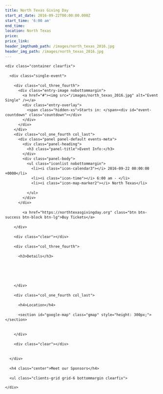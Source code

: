 ```yaml
---
title: North Texas Giving Day
start_at_date: 2016-09-22T00:00:00.000Z
start_time: '6:00 am'
end_time:
location: North Texas
price:
price_link:
header_imgthumb_path: /images/north_texas_2016.jpg
header_img_path: /images/north_texas_2016.jpg
---
```



<section id="content">

  <div class="content-wrap">

    <div class="container clearfix">

      <div class="single-event">

        <div class="col_three_fourth">
          <div class="entry-image nobottommargin">
            <a href="#"><img src="/images/north_texas_2016.jpg" alt="Event Single" /></a>
            <div class="entry-overlay">
              <span class="hidden-xs">Starts in: </span><div id="event-countdown" class="countdown"></div>
            </div>
          </div>
        </div>
        <div class="col_one_fourth col_last">
          <div class="panel panel-default events-meta">
            <div class="panel-heading">
              <h3 class="panel-title">Event Info:</h3>
            </div>
            <div class="panel-body">
              <ul class="iconlist nobottommargin">
                <li><i class="icon-calendar3"></i> 2016-09-22 00:00:00 +0000</li>
                <li><i class="icon-time"></i> 6:00 am - </li>
                <li><i class="icon-map-marker2"></i> North Texas</li>

              </ul>
            </div>
          </div>

            <a href="https://northtexasgivingday.org" class="btn btn-success btn-block btn-lg">Buy Tickets</a>

        </div>

        <div class="clear"></div>

        <div class="col_three_fourth">

          <h3>Details</h3>





        </div>

        <div class="col_one_fourth col_last">

          <h4>Location</h4>

          <section id="google-map" class="gmap" style="height: 300px;"></section>


        </div>

        <div class="clear"></div>


      </div>

      <h4 class="center">Meet our Sponsors</h4>

      <ul class="clients-grid grid-6 bottommargin clearfix">

</ul>


    </div>

  </div>

</section>